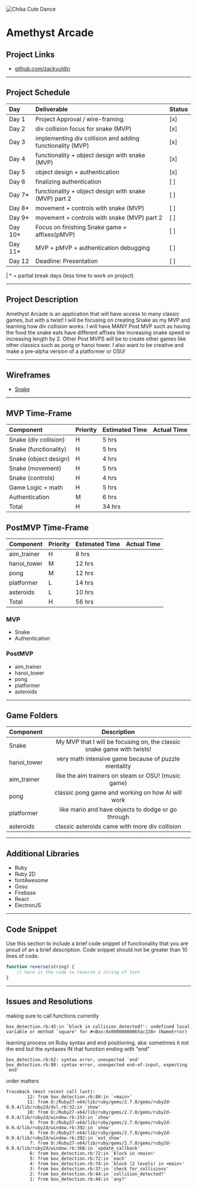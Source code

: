 ![Chika Cute Dance](https://media.tenor.com/images/4fd49de4149a6d348e04f2465a3970af/tenor.gif)

# Amethyst Arcade

## Project Links

- [github.com/zackvuldin](https://github.com/zackvuldin/Amethyst-Arcade)

---

## Project Schedule

| Day   | Deliverable                                          | Status |
| :---- | :--------------------------------------------------- | :----- |
| Day 1 | Project Approval / wire-framing  | [x]    |
| Day 2 | div collision focus for snake (MVP) | [x]    |
| Day 3 | implementing div collision and adding functionality (MVP) | [x]    |
| Day 4 | functionality + object design with snake (MVP) | [x]    |
| Day 5 | object design + authentication | [x]    |
| Day 6 | finalizing authentication | [ ]    |
| Day 7* | functionality + object design with snake (MVP) part 2 | [ ]    |
| Day 8* | movement + controls with snake (MVP) | [ ]    |
| Day 9* | movement + controls with snake (MVP) part 2 | [ ]    |
| Day 10*| Focus on finishing Snake game + affixes(pMVP) | [ ]    |
| Day 11* | MVP + pMVP + authentication debugging       | [ ]    |
| Day 12 | Deadline: Presentation                               | [ ]    |

| * = partial break days (less time to work on project)

---

## Project Description

Amethyst Arcade is an application that will have access to many classic games, but with a twist! I will be focusing on creating Snake as my MVP and learning how div collision works. I will have MANY Post MVP such as having the food the snake eats have different affixes like increasing snake speed or increasing length by 2. Other Post MVPS will be to create other games like other classics such as pong or hanoi tower. I also want to be creative and make a pre-alpha version of a platformer or OSU!

---

## Wireframes

- [Snake](https://www.figma.com/file/VIwKzYfr4WN2xe2GDzPUeW/Amethyst-Arcade-Snake?node-id=0%3A1)

---

## MVP Time-Frame

| Component                      | Priority | Estimated Time | Actual Time |
| :----------------------------- | :------- | :------------- | :---------- |
| Snake (div collision) | H | 5 hrs | |
| Snake (functionality) | H | 5 hrs | |
| Snake (object design) | H | 4 hrs | |
| Snake (movement) | H | 5 hrs | |
| Snake (controls) | H | 4 hrs | |
| Game Logic + math | H | 5 hrs | |
| Authentication | M | 6 hrs | |
| Total | H | 34 hrs | |

## PostMVP Time-Frame

| Component                              | Priority | Estimated Time | Actual Time |
| :------------------------------------- | :------- | :------------- | :---------- |
| aim_trainer | H | 8 hrs | |
| hanoi_tower | M | 12 hrs | |
| pong | M | 12 hrs | |
| platformer | L | 14 hrs | |
| asteroids | L | 10 hrs | |
| Total | H | 56 hrs | |

### MVP

- Snake
- Authentication

### PostMVP

- aim_trainer
- hanoi_tower
- pong
- platformer
- asteroids

---

## Game Folders

| Component     |                     Description                      |
| ------------- | :--------------------------------------------------: |
| Snake           | My MVP that I will be focusing on, the classic snake game with twists!     |
| hanoi_tower | very math intensive game because of puzzle mentality |
| aim_trainer | like the aim trainers on steam or OSU! (music game) |
| pong | classic pong game and working on how AI will work |
| platformer | like mario and have objects to dodge or go through |
| asteroids | classic asteroids came with more div collision |

---

## Additional Libraries

- Ruby
- Ruby 2D
- fontAwesome
- Gosu
- Firebase
- React
- ElectronJS

---

## Code Snippet

Use this section to include a brief code snippet of functionality that you are proud of an a brief description. Code snippet should not be greater than 10 lines of code.

```javaScript
function reverse(string) {
	// here is the code to reverse a string of text
}
```

---

## Issues and Resolutions

making sure to call functions currently
```
box_detection.rb:45:in `block in collision_detected?': undefined local variable or method `square' for #<Box:0x00000000065ac228> (NameError)
```

learning process on Ruby syntax and end positioning.
aka: 
sometimes it not the end but the syntaxes IN that function ending with "end"
```
box_detection.rb:62: syntax error, unexpected `end'
box_detection.rb:80: syntax error, unexpected end-of-input, expecting `end'

```

order matters
```
Traceback (most recent call last):
        12: from box_detection.rb:80:in `<main>'
        11: from D:/Ruby27-x64/lib/ruby/gems/2.7.0/gems/ruby2d-0.9.4/lib/ruby2d/dsl.rb:32:in `show'
        10: from D:/Ruby27-x64/lib/ruby/gems/2.7.0/gems/ruby2d-0.9.4/lib/ruby2d/window.rb:153:in `show'
         9: from D:/Ruby27-x64/lib/ruby/gems/2.7.0/gems/ruby2d-0.9.4/lib/ruby2d/window.rb:392:in `show'
         8: from D:/Ruby27-x64/lib/ruby/gems/2.7.0/gems/ruby2d-0.9.4/lib/ruby2d/window.rb:392:in `ext_show'
         7: from D:/Ruby27-x64/lib/ruby/gems/2.7.0/gems/ruby2d-0.9.4/lib/ruby2d/window.rb:368:in `update_callback'
         6: from box_detection.rb:72:in `block in <main>'
         5: from box_detection.rb:72:in `each'
         4: from box_detection.rb:74:in `block (2 levels) in <main>'
         3: from box_detection.rb:37:in `check_for_collisions'
         2: from box_detection.rb:44:in `collision_detected?'
         1: from box_detection.rb:44:in `any?'

```
